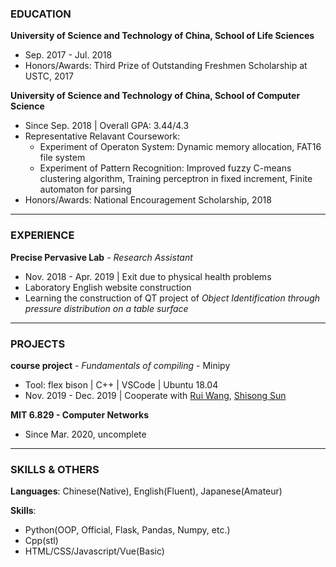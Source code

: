 ### EDUCATION

**University of Science and Technology of China, School of Life Sciences**

- Sep. 2017 - Jul. 2018
- Honors/Awards: Third Prize of Outstanding Freshmen Scholarship at USTC, 2017

**University of Science and Technology of China, School of Computer Science**

- Since Sep. 2018 | Overall GPA: 3.44/4.3
- Representative Relavant Coursework:
  - Experiment of Operaton System: Dynamic memory allocation, FAT16 file system
  - Experiment of Pattern Recognition: Improved fuzzy C-means clustering algorithm, Training perceptron in fixed increment, Finite automaton for parsing
- Honors/Awards: National Encouragement Scholarship, 2018

***

### EXPERIENCE

**Precise Pervasive Lab** - *Research Assistant*

- Nov. 2018 - Apr. 2019 | Exit due to physical health problems
- Laboratory English website construction
- Learning the construction of QT project of *Object Identification through pressure distribution on a table surface*

***

### PROJECTS

**course project** - *Fundamentals of compiling* - Minipy

- Tool: flex bison | C++ | VSCode | Ubuntu 18.04
- Nov. 2019 - Dec. 2019 | Cooperate with <a href="github.com">Rui Wang</a>, <a href="github.com">Shisong Sun</a>

**MIT 6.829 - Computer Networks**

- Since Mar. 2020, uncomplete

***

### SKILLS & OTHERS

**Languages**: Chinese(Native), English(Fluent), Japanese(Amateur)

**Skills**: 

- Python(OOP, Official, Flask, Pandas, Numpy, etc.)
- Cpp(stl)
- HTML/CSS/Javascript/Vue(Basic)
